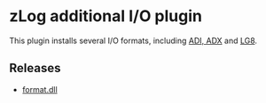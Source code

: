 zLog additional I/O plugin
====

This plugin installs several I/O formats, including [ADI, ADX](http://adif.org) and [LG8](http://e.gmobb.jp/ctestwin/Download.html).

## Releases

- [format.dll](https://github.com/nextzlog/zylo/releases/download/nightly/format.dll)
